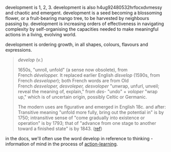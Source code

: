 development is 1, 2, 3. development is also h4ug92480532hrfocxdvmessy and chaotic and emergent. development is a seed becoming a blossoming flower, or a fruit-bearing mango tree, to be harvested by neighbours passing by. development is increasing orders of effectiveness in navigating complexity by self-organising the capacities needed to make meaningful actions in a living, evolving world. 

development is ordering growth, in all shapes, colours, flavours and expressions. 

> *develop* (v.)
> 
> 1650s, "unroll, unfold" (a sense now obsolete), from French _développer._ It replaced earlier English _disvelop_ (1590s, from French _desveloper_); both French words are from Old French _desveloper, desvoleper, desvoloper_ "unwrap, unfurl, unveil; reveal the meaning of, explain," from _des-_ "undo" + _voloper_ "wrap up," which is of uncertain origin, possibly Celtic or Germanic.
> 
> The modern uses are figurative and emerged in English 18c. and after: Transitive meaning "unfold more fully, bring out the potential in" is by 1750; intransitive sense of "come gradually into existence or operation" is by 1793; that of "advance from one stage to another toward a finished state" is by 1843. ([ref](https://www.etymonline.com/word/develop))

in the docs, we'll often use the word develop in reference to thinking - information of mind in the process of [action-learning](/patterns/action-learning.md). 
